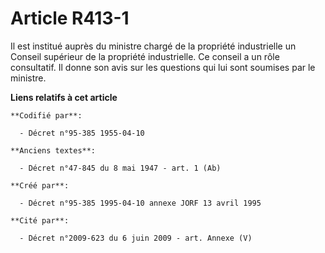 # Article R413-1

Il est institué auprès du ministre chargé de la propriété industrielle un Conseil supérieur de la propriété industrielle. Ce
conseil a un rôle consultatif. Il donne son avis sur les questions qui lui sont soumises par le ministre.

**Liens relatifs à cet article**

	**Codifié par**:

	  - Décret n°95-385 1955-04-10

	**Anciens textes**:

	  - Décret n°47-845 du 8 mai 1947 - art. 1 (Ab)

	**Créé par**:

	  - Décret n°95-385 1995-04-10 annexe JORF 13 avril 1995

	**Cité par**:

	  - Décret n°2009-623 du 6 juin 2009 - art. Annexe (V)
